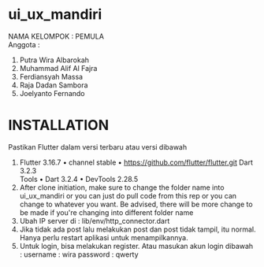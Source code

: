 # ui_ux_mandiri

NAMA KELOMPOK : PEMULA <br>
Anggota :
1. Putra Wira Albarokah
2. Muhammad Alif Al Fajra
3. Ferdiansyah Massa
4. Raja Dadan Sambora
5. Joelyanto Fernando

# INSTALLATION

Pastikan Flutter dalam versi terbaru atau versi dibawah 

1. Flutter 3.16.7 • channel stable • https://github.com/flutter/flutter.git Dart 3.2.3 <br> Tools • Dart 3.2.4 • DevTools 2.28.5 <br>
2. After clone initiation, make sure to change the folder name into ui_ux_mandiri or you can just do pull code from this rep or you can change to whatever you want. Be advised, there will be more change to be made if you're changing into different folder name <br>
3. Ubah IP server di : lib/env/http_connector.dart<br>
4. Jika tidak ada post lalu melakukan post dan post tidak tampil, itu normal. Hanya perlu restart aplikasi untuk menampilkannya.<br>
5. Untuk login, bisa melakukan register. Atau masukan akun login dibawah :
username : wira
password : qwerty
